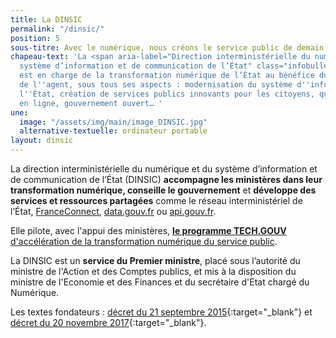 ```yaml
---
title: La DINSIC
permalink: "/dinsic/"
position: 5
sous-titre: Avec le numérique, nous créons le service public de demain
chapeau-text: 'La <span aria-label="Direction interministérielle du numérique et du
  système d’information et de communication de l’État" class="infobulle">DINSIC</span>
  est en charge de la transformation numérique de l’État au bénéfice du citoyen comme
  de l''agent, sous tous ses aspects : modernisation du système d''information de
  l''État, création de services publics innovants pour les citoyens, qualité des démarches
  en ligne, gouvernement ouvert… '
une:
  image: "/assets/img/main/image_DINSIC.jpg"
  alternative-textuelle: ordinateur portable
layout: dinsic
---
```


La direction interministérielle du numérique et du système d’information et de communication de l’État (DINSIC) **accompagne les ministères dans leur transformation numérique, conseille le gouvernement** et **développe des services et ressources partagées** comme le réseau interministériel de l’État, [FranceConnect](https://franceconnect.gouv.fr), [data.gouv.fr](https://www.data.gouv.fr) ou [api.gouv.fr](https://www.api.gouv.fr).

Elle pilote, avec l'appui des ministères, [**le programme TECH.GOUV** d'accélération de la transformation numérique du service public](https://www.numerique.gouv.fr/publication/tech-gouv-strategie-et-feuille-de-route-2019-2021/).

La DINSIC est un **service du Premier ministre**, placé sous l’autorité du ministre de l'Action et des Comptes publics, et mis à la disposition du ministre de l'Economie et des Finances et du secrétaire d'Etat chargé du Numérique.

Les textes fondateurs : [décret du 21 septembre 2015](https://www.legifrance.gouv.fr/affichTexte.do?cidTexte=JORFTEXT000031194412&categorieLien=cid){:target="_blank"} et [décret du 20 novembre 2017](https://www.legifrance.gouv.fr/eli/decret/2017/11/20/PRMX1732385D/jo/texte){:target="_blank"}.


